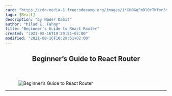 ```yaml
---
card: "https://cdn-media-1.freecodecamp.org/images/1*GH8GqFmDl0rTKfxn5xeZuQ.jpeg"
tags: [React]
description: "by Nader Dabit"
author: "Milad E. Fahmy"
title: "Beginner’s Guide to React Router"
created: "2021-08-16T10:29:51+02:00"
modified: "2021-08-16T10:29:51+02:00"
---
```

<div class="site-wrapper">
<main id="site-main" class="site-main outer">
<div class="inner">
<article class="post-full post tag-react tag-javascript tag-web-development tag-programming tag-software-development ">
<header class="post-full-header">
<h1 class="post-full-title">Beginner’s Guide to React Router</h1>
</header>
<figure class="post-full-image">
<picture>
<source media="(max-width: 700px)" sizes="1px" srcset="data:image/gif;base64,R0lGODlhAQABAIAAAAAAAP///yH5BAEAAAAALAAAAAABAAEAAAIBRAA7 1w">
<source media="(min-width: 701px)" sizes="(max-width: 800px) 400px,
(max-width: 1170px) 700px,
1400px" srcset="https://cdn-media-1.freecodecamp.org/images/1*GH8GqFmDl0rTKfxn5xeZuQ.jpeg 300w,
https://cdn-media-1.freecodecamp.org/images/1*GH8GqFmDl0rTKfxn5xeZuQ.jpeg 600w,
https://cdn-media-1.freecodecamp.org/images/1*GH8GqFmDl0rTKfxn5xeZuQ.jpeg 1000w,
https://cdn-media-1.freecodecamp.org/images/1*GH8GqFmDl0rTKfxn5xeZuQ.jpeg 2000w">
<img onerror="this.style.display='none'" src="https://cdn-media-1.freecodecamp.org/images/1*GH8GqFmDl0rTKfxn5xeZuQ.jpeg" alt="Beginner’s Guide to React Router">
</picture>
</figure>
<section class="post-full-content">
<div class="post-content medium-migrated-article">
</div>
<hr>
</section>
</article>
</div>
</main>
</div>
<!-- Google Tag Manager (noscript) -->
<!-- End Google Tag Manager (noscript) -->
